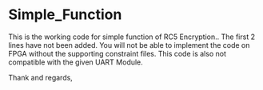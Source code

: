 # Simple_Function

This is the working code for simple function of RC5 Encryption.. The first 2 lines have not been added.
You will not be able to implement the code on FPGA without the supporting constraint files. This code is also not compatible with the given UART Module.

Thank and regards,
